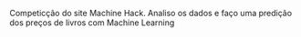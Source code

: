 Competicção do site Machine Hack. Analiso os dados e faço uma predição dos preços de livros com Machine Learning

